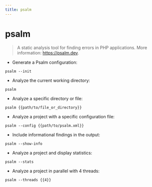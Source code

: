 ```yaml
---
title: psalm
---
```

# psalm

> A static analysis tool for finding errors in PHP applications.
> More information: <https://psalm.dev>.

- Generate a Psalm configuration:

`psalm --init`

- Analyze the current working directory:

`psalm`

- Analyze a specific directory or file:

`psalm {{path/to/file_or_directory}}`

- Analyze a project with a specific configuration file:

`psalm --config {{path/to/psalm.xml}}`

- Include informational findings in the output:

`psalm --show-info`

- Analyze a project and display statistics:

`psalm --stats`

- Analyze a project in parallel with 4 threads:

`psalm --threads {{4}}`
